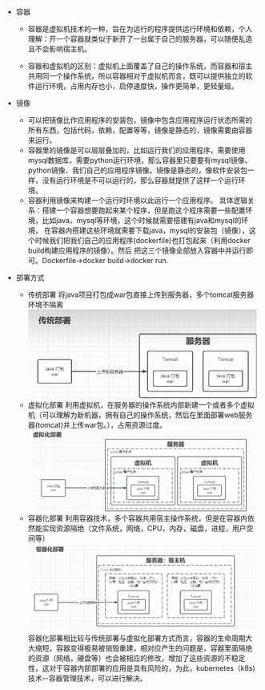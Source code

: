 <!--
 * @Author: rooterShip
 * @Date: 2023-09-10 10:50:42
 * @LastEditors: rooterShip
 * @LastEditTime: 2023-09-10 17:51:34
-->
- 容器
  - 容器是虚拟机技术的一种，旨在为运行的程序提供运行环境和依赖，个人理解：开一个容器就类似于新开了一台属于自己的服务器，可以随便乱造且不会影响宿主机。

  - 容器和虚拟机的区别：虚拟机上面覆盖了自己的操作系统，而容器和宿主共用同一个操作系统，所以容器相对于虚拟机而言，既可以提供独立的软件运行环境，占用内存也小，启停速度快，操作更简单，更轻量级。

- 镜像
  - 可以把镜像比作应用程序的安装包，镜像中包含应用程序运行状态所需的所有东西，包括代码，依赖，配置等等，镜像是静态的，镜像需要由容器来运行。
  - 容器里的镜像是可以层层叠加的，比如运行我们的应用程序，需要使用mysql数据库，需要python运行环境，那么容器里只要要有mysql镜像、python镜像、我们自己的应用程序镜像。镜像是静态的，像软件安装包一样，没有运行环境是不可以运行的，那么容器就提供了这样一个运行环境。
  - 容器利用镜像来构建一个运行时环境以此运行一个应用程序。
具体逻辑关系：搭建一个容器想要跑起来某个程序，但是跑这个程序需要一些配置环境，比如java，mysql等环境，这个时候就需要搭建有java和mysql的环境，
在容器内搭建这些环境就需要下载java，mysql的安装包（镜像），这个时候我们把我们自己的应用程序(dockerfile)也打包起来（利用docker build构建应用程序的镜像）。然后
把这三个镜像全部放入容器中并运行即可。Dockerfile->docker build->docker run.
- 部署方式
  - 传统部署
    将java项目打包成war包直接上传到服务器，多个tomcat服务器环境不隔离
    ![传统部署](img/传统部署.png)
  - 虚拟化部署
    利用虚拟机，在服务器的操作系统内部新建一个或者多个虚拟机（可以理解为新机器，拥有自己的操作系统，然后在里面部署web服务器(tomcat)并上传war包。），占用资源过度。
    ![虚拟化部署](img/虚拟化部署.png)
  - 容器化部署
    利用容器技术，多个容器共用宿主操作系统，但是在容器内依然能实现资源隔绝（文件系统，网络，CPU，内存，磁盘，进程，用户空间等）
    ![容器化部署](img/容器化部署.png)
    容器化部署相比较与传统部署与虚拟化部署方式而言，容器的生命周期大大缩短，容器变得极易被销毁重建，相对应产生的问题是，容器里面隔绝的资源（网络，硬盘等）也会被相应的修改，增加了这些资源的不稳定性，这对于容器内部部署的应用是具有风险的，为此，kubernetes（k8s)技术--容器管理技术，可以进行解决。
